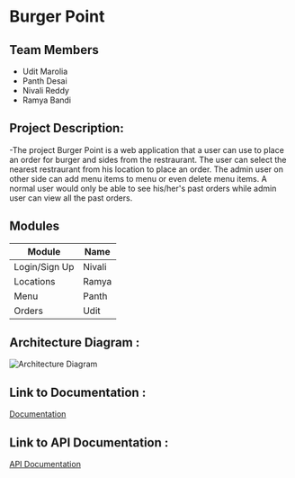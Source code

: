 # Burger Point

## Team Members
* Udit Marolia
* Panth Desai
* Nivali Reddy
* Ramya Bandi
## Project Description:

-The project Burger Point is a web application that a user can use to place an order for burger and sides from the restraurant. The user can select the nearest restraurant from his location to place an order. The admin user on other side can add menu items to menu or even delete menu items. A normal user would only be able to see his/her's past orders while admin user can view all the past orders. 

## Modules

| Module                                     | Name       |
|--------------------------------------------|-----------|
|Login/Sign Up                               | Nivali    |
|Locations                                   | Ramya     |
|Menu                                        | Panth     |
|Orders                                      | Udit      |

## Architecture Diagram : 

![Architecture Diagram](https://github.com/nguyensjsu/fa19-281-cloud-9/blob/master/Architecture.png)

## Link to Documentation : 

[Documentation](https://github.com/nguyensjsu/fa19-281-cloud-9/blob/master/Documentation.md)

## Link to API Documentation :

[API Documentation](https://github.com/nguyensjsu/fa19-281-cloud-9/blob/master/API%20Documentation.md)

